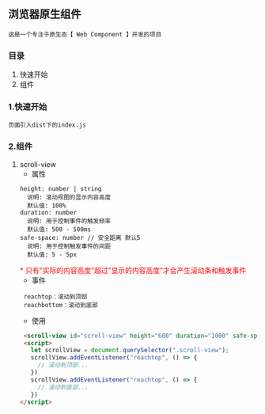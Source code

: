 ## 浏览器原生组件
```text
这是一个专注于原生态【 Web Component 】开发的项目
```
### 目录
1. 快速开始
2. 组件

### 1.快速开始
```text
页面引入dist下的index.js
```
### 2.组件
1. scroll-view
   * 属性
   ```text
   height: number | string
     说明: 滚动视图的显示内容高度
     默认值: 100%
   duration: number
     说明: 用于控制事件的触发频率
     默认值: 500 - 500ms
   safe-space: number // 安全距离 默认5
     说明: 用于控制触发事件的间距
     默认值: 5 - 5px
    ```
   <font color="red">* 只有"实际的内容高度"超过"显示的内容高度"才会产生滚动条和触发事件</font>
   * 事件
    ```text
     reachtop：滚动到顶部
     reachbottom：滚动到底部
    ```
   * 使用
   ```html
    <scroll-view id="scroll-view" height="600" duration="1000" safe-space="10"></scroll-view>
    <script>
      let scrollView = document.querySelector(".scroll-view");
      scrollView.addEventListener("reachtop", () => {
        // 滚动到顶部...
      })
      scrollView.addEventListener("reachtop", () => {
        // 滚动到底部...
      })
   </script> 
   ```
